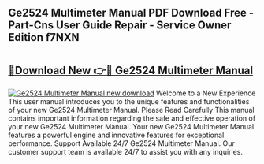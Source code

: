 ## Ge2524 Multimeter Manual PDF Download Free - Part-Cns User Guide Repair - Service Owner Edition f7NXN

# <h2><a href="http://bc4476.oget.top/?id=Ge2524+Multimeter+Manual">🔗Download New 👉🔴 Ge2524 Multimeter Manual</a></h2>

[![Ge2524 Multimeter Manual new download](https://i.imgur.com/5g1atiW.png)](http://bc4476.oget.top/?id=Ge2524+Multimeter+Manual)
Welcome to a New Experience This user manual introduces you to the unique features and functionalities of your new Ge2524 Multimeter Manual. Please Read Carefully This manual contains important information regarding the safe and effective operation of your new Ge2524 Multimeter Manual. Your new Ge2524 Multimeter Manual features a powerful engine and innovative features for exceptional performance. Support Available 24/7 Ge2524 Multimeter Manual. Our customer support team is available 24/7 to assist you with any inquiries.

